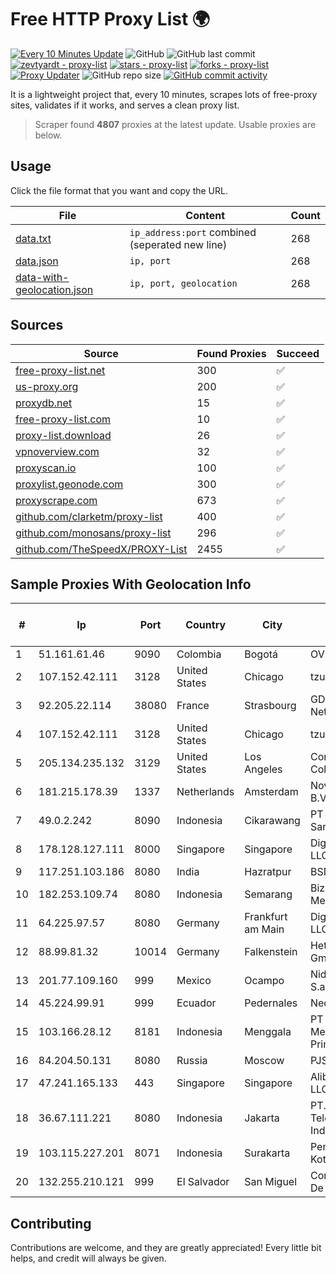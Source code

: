 
# Free HTTP Proxy List 🌍

[![Every 10 Minutes Update](https://github.com/mertguvencli/http-proxy-list/actions/workflows/main.yml/badge.svg?branch=main)](https://github.com/mertguvencli/http-proxy-list/actions/workflows/main.yml)
![GitHub](https://img.shields.io/github/license/mertguvencli/http-proxy-list)
![GitHub last commit](https://img.shields.io/github/last-commit/mertguvencli/http-proxy-list)
[![zevtyardt - proxy-list](https://img.shields.io/static/v1?label=zevtyardt&message=proxy-list&color=blue&logo=github)](https://github.com/zevtyardt/proxy-list "Go to GitHub repo")
[![stars - proxy-list](https://img.shields.io/github/stars/zevtyardt/proxy-list?style=social)](https://github.com/zevtyardt/proxy-list)
[![forks - proxy-list](https://img.shields.io/github/forks/zevtyardt/proxy-list?style=social)](https://github.com/zevtyardt/proxy-list)
[![Proxy Updater](https://github.com/zevtyardt/proxy-list/workflows/Proxy%20Updater/badge.svg)](https://github.com/zevtyardt/proxy-list/actions?query=workflow:"Proxy+Updater")
![GitHub repo size](https://img.shields.io/github/repo-size/zevtyardt/proxy-list)
[![GitHub commit activity](https://img.shields.io/github/commit-activity/m/zevtyardt/proxy-list?logo=commits)](https://github.com/zevtyardt/proxy-list/commits/main)

It is a lightweight project that, every 10 minutes, scrapes lots of free-proxy sites, validates if it works, and serves a clean proxy list.

> Scraper found **4807** proxies at the latest update. Usable proxies are below.

## Usage

Click the file format that you want and copy the URL.

|File|Content|Count|
|----|-------|-----|
|[data.txt](https://raw.githubusercontent.com/mertguvencli/http-proxy-list/main/proxy-list/data.txt)|`ip_address:port` combined (seperated new line)|268|
|[data.json](https://raw.githubusercontent.com/mertguvencli/http-proxy-list/main/proxy-list/data.json)|`ip, port`|268|
|[data-with-geolocation.json](https://raw.githubusercontent.com/mertguvencli/http-proxy-list/main/proxy-list/data-with-geolocation.json)|`ip, port, geolocation`|268|

## Sources

|Source|Found Proxies|Succeed|
|------|-------------|-------|
|[free-proxy-list.net](https://free-proxy-list.net)|300|✅|
|[us-proxy.org](https://www.us-proxy.org)|200|✅|
|[proxydb.net](http://proxydb.net)|15|✅|
|[free-proxy-list.com](https://free-proxy-list.com/?page=&port=&type%5B%5D=http&type%5B%5D=https&up_time=0&search=Search)|10|✅|
|[proxy-list.download](https://www.proxy-list.download/HTTP)|26|✅|
|[vpnoverview.com](https://vpnoverview.com/privacy/anonymous-browsing/free-proxy-servers)|32|✅|
|[proxyscan.io](https://www.proxyscan.io)|100|✅|
|[proxylist.geonode.com](https://proxylist.geonode.com/api/proxy-list?limit=300&page=1&sort_by=lastChecked&sort_type=desc&protocols=http,https)|300|✅|
|[proxyscrape.com](https://api.proxyscrape.com/v2/?request=displayproxies&protocol=http&timeout=10000&country=all&ssl=all&anonymity=all)|673|✅|
|[github.com/clarketm/proxy-list](https://raw.githubusercontent.com/clarketm/proxy-list/master/proxy-list-raw.txt)|400|✅|
|[github.com/monosans/proxy-list](https://raw.githubusercontent.com/monosans/proxy-list/main/proxies/http.txt)|296|✅|
|[github.com/TheSpeedX/PROXY-List](https://raw.githubusercontent.com/TheSpeedX/PROXY-List/master/http.txt)|2455|✅|


## Sample Proxies With Geolocation Info

|#|Ip|Port|Country|City|Internet Service Provider|
|-|--|----|-------|----|-------------------------|
|1|51.161.61.46|9090|Colombia|Bogotá|OVH Hosting|
|2|107.152.42.111|3128|United States|Chicago|tzulo, inc.|
|3|92.205.22.114|38080|France|Strasbourg|GD MASS Network|
|4|107.152.42.111|3128|United States|Chicago|tzulo, inc.|
|5|205.134.235.132|3129|United States|Los Angeles|Corporate Colocation Inc|
|6|181.215.178.39|1337|Netherlands|Amsterdam|NovoServe B.V.|
|7|49.0.2.242|8090|Indonesia|Cikarawang|PT Usaha Adi Sanggoro|
|8|178.128.127.111|8000|Singapore|Singapore|DigitalOcean, LLC|
|9|117.251.103.186|8080|India|Hazratpur|BSNL Internet|
|10|182.253.109.74|8080|Indonesia|Semarang|Biznet Metronet|
|11|64.225.97.57|8080|Germany|Frankfurt am Main|DigitalOcean, LLC|
|12|88.99.81.32|10014|Germany|Falkenstein|Hetzner Online GmbH|
|13|201.77.109.160|999|Mexico|Ocampo|Nidix Networks S.a. De C.V.|
|14|45.224.99.91|999|Ecuador|Pedernales|Nedetel S.A.|
|15|103.166.28.12|8181|Indonesia|Menggala|PT Global Media Data Prima|
|16|84.204.50.131|8080|Russia|Moscow|PJSC MegaFon|
|17|47.241.165.133|443|Singapore|Singapore|Alibaba.com LLC|
|18|36.67.111.221|8080|Indonesia|Jakarta|PT. Telekomunikasi Indonesia|
|19|103.115.227.201|8071|Indonesia|Surakarta|Pemerintah Kota Surakarta|
|20|132.255.210.121|999|El Salvador|San Miguel|Conective S.a. De C.V.|



## Contributing

Contributions are welcome, and they are greatly appreciated! Every
little bit helps, and credit will always be given.

